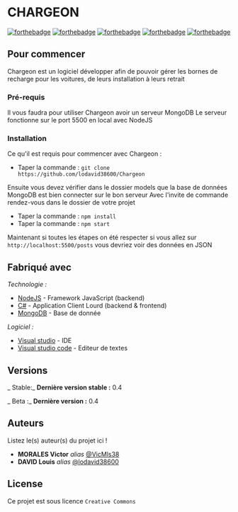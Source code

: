 # CHARGEON
[![forthebadge](http://forthebadge.com/images/badges/built-with-love.svg)](http://forthebadge.com)  [![forthebadge](https://forthebadge.com/images/badges/built-by-developers.svg)](https://forthebadge.com) [![forthebadge](https://forthebadge.com/images/badges/made-with-c-sharp.svg)](https://forthebadge.com) [![forthebadge](https://forthebadge.com/images/badges/made-with-javascript.svg)](https://forthebadge.com) [![forthebadge](https://forthebadge.com/images/badges/uses-git.svg)](https://forthebadge.com)

## Pour commencer

Chargeon est un logiciel développer afin de pouvoir gérer les bornes de recharge pour les voitures, de leurs installation à leurs retrait

### Pré-requis

Il vous faudra pour utiliser Chargeon avoir un serveur MongoDB
Le serveur fonctionne sur le port 5500 en local avec NodeJS

### Installation

Ce qu'il est requis pour commencer avec Chargeon :

- Taper la commande :  ``git clone https://github.com/lodavid38600/Chargeon``

Ensuite vous devez vérifier dans le dossier models que la base de données MongoDB est bien connecter sur le bon serveur
Avec l'invite de commande rendez-vous dans le dossier de votre projet

- Taper la commande :  ``npm install``
- Taper la commande :  ``npm start``

Maintenant si toutes les étapes on été respecter si vous allez sur ``http://localhost:5500/posts`` vous devriez voir des données en JSON



## Fabriqué avec

_Technologie :_
* [NodeJS](https://nodejs.org/en/) - Framework JavaScript (backend)
* [C#](https://docs.microsoft.com/fr-fr/dotnet/csharp/) - Application Client Lourd (backend & frontend)
* [MongoDB](https://www.mongodb.com/fr-fr) - Base de donnée

_Logiciel :_
* [Visual studio](https://visualstudio.microsoft.com/fr/) - IDE
* [Visual studio code](https://code.visualstudio.com/) - Editeur de textes



## Versions

_ Stable:_
**Dernière version stable :** 0.4

_ Beta :_
**Dernière version :** 0.4



## Auteurs
Listez le(s) auteur(s) du projet ici !
* **MORALES Victor** _alias_ [@VicMls38](https://github.com/VicMls38)
* **DAVID Louis** _alias_ [@lodavid38600](https://github.com/lodavid38600)


## License

Ce projet est sous licence ``Creative Commons`` 

